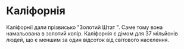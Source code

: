# Каліфорнія

Каліфорнії дали прізвисько "Золотий Штат ". Саме тому вона намальована в золотий
колір. Каліфорнія є дімом для 37 мільйонів людей, що є меншим за один відсоток
від світового населення.
